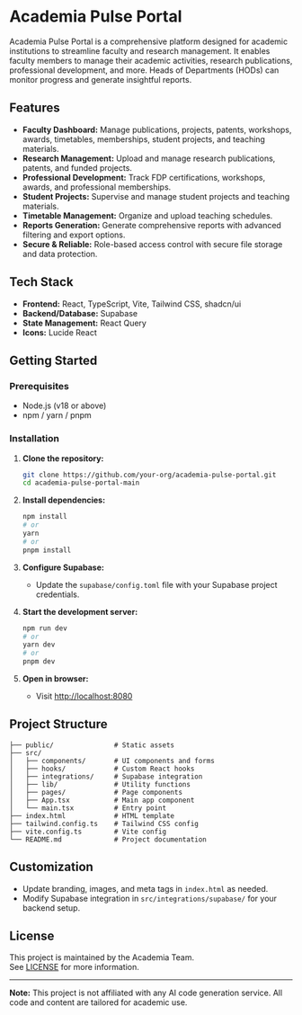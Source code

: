 # Academia Pulse Portal

Academia Pulse Portal is a comprehensive platform designed for academic institutions to streamline faculty and research management. It enables faculty members to manage their academic activities, research publications, professional development, and more. Heads of Departments (HODs) can monitor progress and generate insightful reports.

## Features

- **Faculty Dashboard:** Manage publications, projects, patents, workshops, awards, timetables, memberships, student projects, and teaching materials.
- **Research Management:** Upload and manage research publications, patents, and funded projects.
- **Professional Development:** Track FDP certifications, workshops, awards, and professional memberships.
- **Student Projects:** Supervise and manage student projects and teaching materials.
- **Timetable Management:** Organize and upload teaching schedules.
- **Reports Generation:** Generate comprehensive reports with advanced filtering and export options.
- **Secure & Reliable:** Role-based access control with secure file storage and data protection.

## Tech Stack

- **Frontend:** React, TypeScript, Vite, Tailwind CSS, shadcn/ui
- **Backend/Database:** Supabase
- **State Management:** React Query
- **Icons:** Lucide React

## Getting Started

### Prerequisites

- Node.js (v18 or above)
- npm / yarn / pnpm

### Installation

1. **Clone the repository:**
   ```sh
   git clone https://github.com/your-org/academia-pulse-portal.git
   cd academia-pulse-portal-main
   ```

2. **Install dependencies:**
   ```sh
   npm install
   # or
   yarn
   # or
   pnpm install
   ```

3. **Configure Supabase:**
   - Update the `supabase/config.toml` file with your Supabase project credentials.

4. **Start the development server:**
   ```sh
   npm run dev
   # or
   yarn dev
   # or
   pnpm dev
   ```

5. **Open in browser:**
   - Visit [http://localhost:8080](http://localhost:8080)

## Project Structure

```
├── public/               # Static assets
├── src/
│   ├── components/       # UI components and forms
│   ├── hooks/            # Custom React hooks
│   ├── integrations/     # Supabase integration
│   ├── lib/              # Utility functions
│   ├── pages/            # Page components
│   ├── App.tsx           # Main app component
│   └── main.tsx          # Entry point
├── index.html            # HTML template
├── tailwind.config.ts    # Tailwind CSS config
├── vite.config.ts        # Vite config
└── README.md             # Project documentation
```

## Customization

- Update branding, images, and meta tags in `index.html` as needed.
- Modify Supabase integration in `src/integrations/supabase/` for your backend setup.

## License

This project is maintained by the Academia Team.  
See [LICENSE](LICENSE) for more information.

---
**Note:** This project is not affiliated with any AI code generation service. All code and content are tailored for academic use.

